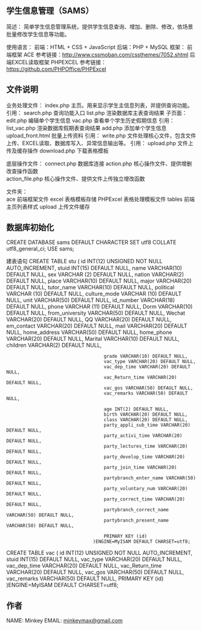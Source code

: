 ## 学生信息管理（SAMS）
简述：
    简单学生信息管理系统，提供学生信息查询、增加、删除、修改，依场景批量修改学生信息等功能。
    
使用语言：
    前端：HTML + CSS + JavaScript
    后端：PHP + MySQL
    框架：
        前端框架 ACE 参考链接：http://www.cssmoban.com/cssthemes/7052.shtml
        后端EXCEL读取框架 PHPEXCEL 参考链接：https://github.com/PHPOffice/PHPExcel

## 文件说明

业务处理文件：
    index.php 主页。用来显示学生主信息列表，并提供查询功能。
        引用：
            search.php 查询功能入口
            list.php 渲染数据库主表查询结果
        子页面：
            edit.php 编辑单个学生信息
            vac.php 查看单个学生历史假期信息
                引用：
                list_vac.php 渲染数据库假期表查询结果
    add.php 添加单个学生信息
    upload_front.html 批量上传资料
        引用：
            write.php 文件处理核心文件，包含文件上传、EXCEL读取、数据库写入、异常信息输出等。
            引用：
                upload.php 文件上传及缓存操作
    download.php 下载表格模板

底层操作文件：
    connect.php 数据库连接
    action.php 核心操作文件、提供增删改查操作函数                             
    action_file.php 核心操作文件、提供文件上传独立增改函数                                                                                                      
                                                          
文件夹：                                                                                                                     
    ace 前端框架文件
    excel 表格模板存储
    PHPExcel 表格处理模板文件
    tables 前端主页列表样式
    upload 上传文件缓存

## 数据库初始化
CREATE DATABASE sams DEFAULT CHARACTER SET utf8 COLLATE utf8_general_ci;
USE sams;

建表语句
CREATE TABLE stu (
                                    	id INT(12) UNSIGNED NOT NULL AUTO_INCREMENT,
                                    	stuid INT(15) DEFAULT NULL,
                                        name VARCHAR(10) DEFAULT NULL, 
                                        sex VARCHAR (2) DEFAULT NULL,
                                        nation VARCHAR(2) DEFAULT NULL, 
                                        place VARCHAR(10) DEFAULT NULL, 
                                        major VARCHAR(20) DEFAULT NULL, 
                                        tutor_name VARCHAR(10) DEFAULT NULL, 
                                        political VARCHAR (10) DEFAULT NULL,
                                        culture_mode VARCHAR (10) DEFAULT NULL,
                                        unit VARCHAR(50) DEFAULT NULL, 
                                        id_number VARCHAR(18) DEFAULT NULL, 
                                        phone VARCHAR (11) DEFAULT NULL,
                                        Dorm VARCHAR(10) DEFAULT NULL, 
                                        from_university VARCHAR(50) DEFAULT NULL, 
                                        Wechat VARCHAR(20) DEFAULT NULL, 
                                        QQ VARCHAR(20) DEFAULT NULL, 
                                        em_contact VARCHAR(20) DEFAULT NULL, 
                                        mail VARCHAR(20) DEFAULT NULL, 
                                        home_address VARCHAR(50) DEFAULT NULL, 
                                        home_phone VARCHAR(20) DEFAULT NULL, 
                                        Marital VARCHAR(10) DEFAULT NULL,
                                        children VARCHAR(2) DEFAULT NULL,
                                        
                                        grade VARCHAR(10) DEFAULT NULL,
                                        vac_type VARCHAR(20) DEFAULT NULL,
                                        vac_dep_time VARCHAR(20) DEFAULT NULL,
                                        vac_Return_time VARCHAR(20) DEFAULT NULL,
                                        vac_gos VARCHAR(50) DEFAULT NULL, 
                                        vac_remarks VARCHAR(50) DEFAULT NULL, 
                                        
                                        age INT(2) DEFAULT NULL,
                                        birth VARCHAR(20) DEFAULT NULL,
                                        class VARCHAR(20) DEFAULT NULL, 
                                        party_appli_sub_time VARCHAR(20) DEFAULT NULL,
                                        party_activi_time VARCHAR(20) DEFAULT NULL,
                                        party_lectures_time VARCHAR(20) DEFAULT NULL,
                                        party_develop_time VARCHAR(20) DEFAULT NULL,
                                        party_join_time VARCHAR(20) DEFAULT NULL,
                                        partybranch_enter_name VARCHAR(50) DEFAULT NULL,
                                        party_voluntary_num VARCHAR(20) DEFAULT NULL, 
                                        party_correct_time VARCHAR(20) DEFAULT NULL,
                                        partybranch_correct_name VARCHAR(50) DEFAULT NULL, 
                                        partybranch_present_name VARCHAR(50) DEFAULT NULL, 

                                    	PRIMARY KEY (id)
                                    )ENGINE=MyISAM DEFAULT CHARSET=utf8;

CREATE TABLE vac (
                                    	id INT(12) UNSIGNED NOT NULL AUTO_INCREMENT,
                                    	stuid INT(15) DEFAULT NULL,
                                        vac_type VARCHAR(20) DEFAULT NULL,
                                        vac_dep_time VARCHAR(20) DEFAULT NULL,
                                        vac_Return_time VARCHAR(20) DEFAULT NULL,
                                        vac_gos VARCHAR(50) DEFAULT NULL, 
                                        vac_remarks VARCHAR(50) DEFAULT NULL, 
                                    	PRIMARY KEY (id)
                                    )ENGINE=MyISAM DEFAULT CHARSET=utf8; 
                                    

## 作者
NAME:   Minkey
EMAIL:  minkeymax@gmail.com
